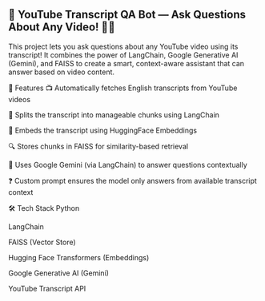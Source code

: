 
## 🎥 YouTube Transcript QA Bot — Ask Questions About Any Video! 🤖💬
This project lets you ask questions about any YouTube video using its transcript! It combines the power of LangChain, Google Generative AI (Gemini), and FAISS to create a smart, context-aware assistant that can answer based on video content.

🚀 Features
📺 Automatically fetches English transcripts from YouTube videos

🔗 Splits the transcript into manageable chunks using LangChain

🧠 Embeds the transcript using HuggingFace Embeddings

🔍 Stores chunks in FAISS for similarity-based retrieval

💬 Uses Google Gemini (via LangChain) to answer questions contextually

❓ Custom prompt ensures the model only answers from available transcript context

🛠️ Tech Stack
Python

LangChain

FAISS (Vector Store)

Hugging Face Transformers (Embeddings)

Google Generative AI (Gemini)

YouTube Transcript API


